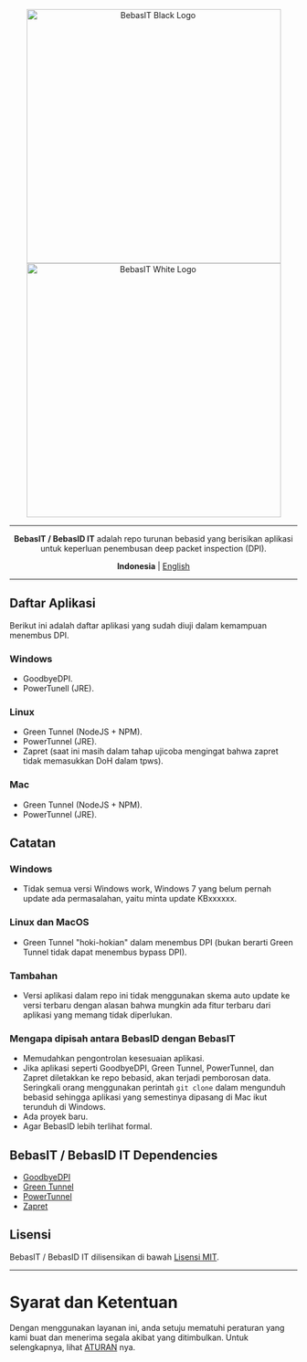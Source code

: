 <p align="center">
    <img src="https://github.com/bebasid/bebasit/blob/master/dev/resources/logo/bebasit-black.svg#gh-light-mode-only" alt="BebasIT Black Logo" width="445">
    <img src="https://github.com/bebasid/bebasit/blob/master/dev/resources/logo/bebasit-white.svg#gh-dark-mode-only" alt="BebasIT White Logo" width="445"></br>
</p>
<hr>
<p align="center">
 <b>BebasIT / BebasID IT</b> adalah repo turunan bebasid yang berisikan aplikasi untuk keperluan penembusan deep packet inspection (DPI).
</p>
<p align="center"> 
<b>Indonesia</b> | <a href="README.en.md">English</a>
</p>

---

## Daftar Aplikasi
Berikut ini adalah daftar aplikasi yang sudah diuji dalam kemampuan menembus DPI.
### Windows
- GoodbyeDPI.
- PowerTunell (JRE).
### Linux
- Green Tunnel (NodeJS + NPM).
- PowerTunnel (JRE).
- Zapret (saat ini masih dalam tahap ujicoba mengingat bahwa zapret tidak memasukkan DoH dalam tpws).
### Mac
- Green Tunnel (NodeJS + NPM).
- PowerTunnel (JRE).
## Catatan
### Windows
- Tidak semua versi Windows work, Windows 7 yang belum pernah update ada permasalahan, yaitu minta update KBxxxxxx.
### Linux dan MacOS
- Green Tunnel "hoki-hokian" dalam menembus DPI (bukan berarti Green Tunnel tidak dapat menembus bypass DPI).
### Tambahan
- Versi aplikasi dalam repo ini tidak menggunakan skema auto update ke versi terbaru dengan alasan bahwa mungkin ada fitur terbaru dari aplikasi yang memang tidak diperlukan.
### Mengapa dipisah antara BebasID dengan BebasIT
- Memudahkan pengontrolan kesesuaian aplikasi.
- Jika aplikasi seperti GoodbyeDPI, Green Tunnel, PowerTunnel, dan Zapret diletakkan ke repo bebasid, akan terjadi pemborosan data. Seringkali orang menggunakan perintah `git clone` dalam mengunduh bebasid sehingga aplikasi yang semestinya dipasang di Mac ikut terunduh di Windows.
- Ada proyek baru.
- Agar BebasID lebih terlihat formal.
## BebasIT / BebasID IT Dependencies
- [GoodbyeDPI](https://github.com/ValdikSS/GoodbyeDPI)
- [Green Tunnel](https://github.com/SadeghHayeri/GreenTunnel/)
- [PowerTunnel](https://github.com/krlvm/PowerTunnel)
- [Zapret](https://github.com/bol-van/zapret)
## Lisensi

BebasIT / BebasID IT dilisensikan di bawah [Lisensi MIT](https://github.com/bebasid/bebasit/blob/master/LICENSE).

---

# Syarat dan Ketentuan

Dengan menggunakan layanan ini, anda setuju mematuhi peraturan yang kami buat dan menerima segala akibat yang ditimbulkan. Untuk selengkapnya, lihat [ATURAN](https://github.com/bebasid/bebasit/blob/master/dev/readme/RULES.md) nya.
